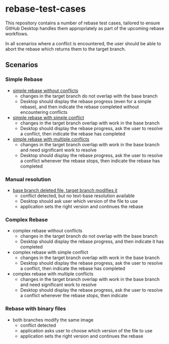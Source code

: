 # rebase-test-cases

This repository contains a number of rebase test cases, tailored to ensure GitHub Desktop handles them appropriately as part of the upcoming rebase workflows.

In all scenarios where a conflict is encountered, the user should be able to abort the rebase which returns them to the target branch.

## Scenarios

### Simple Rebase

 - [simple rebase without conflicts](https://github.com/shiftkey/rebase-test-cases/tree/1-simple-rebase-base-branch/1-simple-rebase-no-conflicts)
    - changes in the target branch do not overlap with the base branch
    - Desktop should display the rebase progress (even for a simple rebase), and then indicate the rebase completed without encountering conflicts
 - [simple rebase with simple conflict](https://github.com/shiftkey/rebase-test-cases/tree/2-simple-rebase-conflict-base-branch/2-simple-rebase-conflict)
    - changes in the target branch overlap with work in the base branch
    - Desktop should display the rebase progress, ask the user to resolve a conflict, then indicate the rebase has completed  
 - [simple rebase with multiple conflicts](https://github.com/shiftkey/rebase-test-cases/tree/3-simple-rebase-multiple-conflicts-baseline/3-simple-rebase-multiple-conflicts)
    - changes in the target branch overlap with work in the base branch and need significant work to resolve
    - Desktop should display the rebase progress, ask the user to resolve a conflict whenever the rebase stops, then indicate the rebase has completed  

### Manual resolution

 - [base branch deleted file, target branch modifies it](https://github.com/desktop/rebase-test-cases/tree/4-manual-conflict-resolution-baseline/4-manual-conflict-resolution)
    - conflict detected, but no text-base resolution available
    - Desktop should ask user which version of the file to use
    - application sets the right version and continues the rebase

### Complex Rebase

- complex rebase without conflicts
    - changes in the target branch do not overlap with the base branch
    - Desktop should display the rebase progress, and then indicate it has completed  
 - complex rebase with simple conflict
    - changes in the target branch overlap with work in the base branch
    - Desktop should display the rebase progress, ask the user to resolve a conflict, then indicate the rebase has completed  
 - complex rebase with multiple conflicts
    - changes in the target branch overlap with work in the base branch and need significant work to resolve
    - Desktop should display the rebase progress, ask the user to resolve a conflict whenever the rebase stops, then indicate 

### Rebase with binary files

 - both branches modify the same image
    - conflict detected
    - application asks user to choose which version of the file to use
    - application sets the right version and continues the rebase
